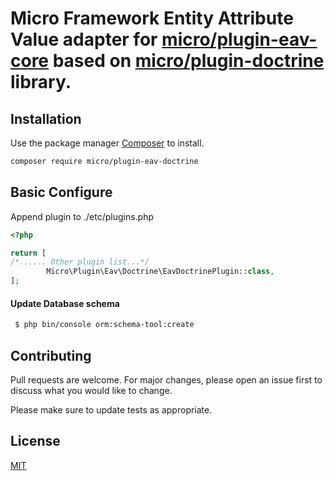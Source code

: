 # Micro Framework Entity Attribute Value adapter for [micro/plugin-eav-core](/#) based on [micro/plugin-doctrine](/#) library.

## Installation

Use the package manager [Composer](https://getcomposer.org/) to install.

```bash
composer require micro/plugin-eav-doctrine
```

## Basic Configure

Append plugin to ./etc/plugins.php

```php
<?php 

return [
/*...... Other plugin list...*/
        Micro\Plugin\Eav\Doctrine\EavDoctrinePlugin::class,
];

```

#### Update Database schema

```bash
 $ php bin/console orm:schema-tool:create
```

## Contributing
Pull requests are welcome. For major changes, please open an issue first to discuss what you would like to change.

Please make sure to update tests as appropriate.

## License
[MIT](LICENSE)
